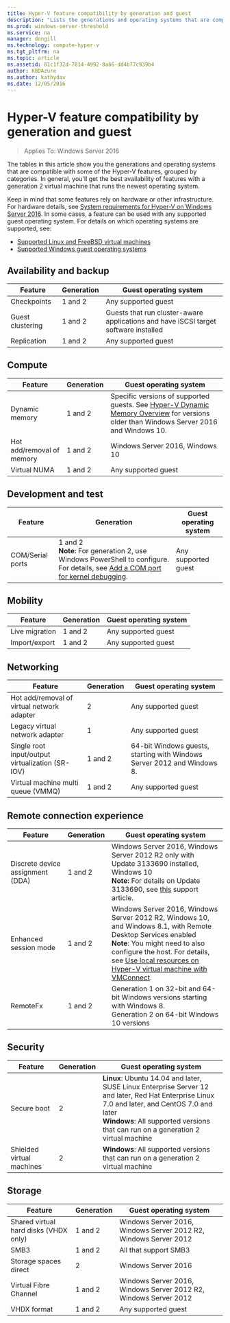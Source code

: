 ```yaml
---
title: Hyper-V feature compatibility by generation and guest
description: "Lists the generations and operating systems that are compatible with key Hyper-V features"
ms.prod: windows-server-threshold
ms.service: na
manager: dongill
ms.technology: compute-hyper-v
ms.tgt_pltfrm: na
ms.topic: article
ms.assetid: 81c1f32d-7814-4992-8a66-dd4b77c939b4
author: KBDAzure
ms.author: kathydav
ms.date: 12/05/2016
---
```

# Hyper-V feature compatibility by generation and guest

>Applies To: Windows Server 2016
  
The tables in this article show you the generations and operating systems that are compatible with some of the Hyper-V features, grouped by categories. In general, you'll get the best availability of features with a generation 2 virtual machine that runs the newest operating system.  
  
Keep in mind that some features rely on hardware or other infrastructure. For hardware details, see [System requirements for Hyper-V on Windows Server 2016](System-requirements-for-Hyper-V-on-Windows.md). In some cases, a feature can be used with any supported guest operating system. For details on which operating systems are supported, see:  
  
* [Supported Linux and FreeBSD virtual machines](Supported-Linux-and-FreeBSD-virtual-machines-for-Hyper-V-on-Windows.md)  
* [Supported Windows guest operating systems](Supported-Windows-guest-operating-systems-for-Hyper-V-on-Windows.md)  
  
## Availability and backup  
  
Feature  | Generation | Guest operating system  
------------- | ------------- | -----------  
Checkpoints | 1 and 2 | Any supported guest  
Guest clustering | 1 and 2 | Guests that run cluster-aware applications and have iSCSI target software installed  
Replication | 1 and 2 | Any supported guest  
  
## Compute  
  
Feature  | Generation | Guest operating system  
------------- | ------------- | -----------  
Dynamic memory | 1 and 2 | Specific versions of supported guests. See [Hyper-V Dynamic Memory Overview](https://technet.microsoft.com/library/hh831766.aspx) for versions older than Windows Server 2016 and Windows 10.  
Hot add/removal of memory | 1 and 2 | Windows Server 2016, Windows 10  
Virtual NUMA | 1 and 2 | Any supported guest  
  
## Development and test  
Feature  | Generation | Guest operating system  
------------- | ------------- | -----------  
COM/Serial ports | 1 and 2 <br>**Note:** For generation 2, use Windows PowerShell to configure. For details, see [Add a COM port for kernel debugging](./plan/should-i-create-a-generation-1-or-2-virtual-machine-in-hyper-v.md#BKMK_Debug). | Any supported guest  
  
## Mobility  
  
Feature  | Generation | Guest operating system  
------------- | ------------- | -----------  
Live migration  | 1 and 2 |  Any supported guest  
Import/export | 1 and 2 |  Any supported guest  
  
## Networking  
  
Feature  | Generation | Guest operating system  
------------- | ------------- | -----------  
Hot add/removal of virtual network adapter | 2 | Any supported guest  
Legacy virtual network adapter | 1 | Any supported guest  
Single root input/output virtualization (SR-IOV) | 1 and 2 | 64-bit Windows guests, starting with  Windows Server 2012  and Windows 8.  
Virtual machine multi queue (VMMQ) | 1 and 2  | Any supported guest  
  
## Remote connection experience  
  
Feature  | Generation | Guest operating system  
------------- | ------------- | -----------  
Discrete device assignment (DDA) | 1 and 2 | Windows Server 2016, Windows Server 2012 R2 only with Update 3133690 installed, Windows 10 <br> **Note:** For details on Update 3133690, see [this](https://support.microsoft.com/kb/3133690) support article.  
Enhanced session mode | 1 and 2 | Windows Server 2016, Windows Server 2012 R2, Windows 10, and Windows 8.1, with Remote Desktop Services enabled <br>**Note**: You might need to also configure the host. For details, see [Use local resources on Hyper-V virtual machine with VMConnect](./learn-more/Use-local-resources-on-Hyper-V-virtual-machine-with-VMConnect.md).  
RemoteFx | 1 and 2 | Generation 1 on 32-bit and 64-bit Windows versions starting with Windows 8. <br> Generation 2 on 64-bit Windows 10 versions  
  
## Security  
  
Feature  | Generation | Guest operating system  
------------- | ------------- | -----------  
Secure boot | 2 | **Linux**: Ubuntu 14.04 and later, SUSE Linux Enterprise Server 12 and later, Red Hat Enterprise Linux 7.0 and later, and CentOS 7.0 and later<br>**Windows**: All supported versions that can run on a generation 2 virtual machine  
Shielded virtual machines | 2 | **Windows**: All supported versions that can run on a generation 2 virtual machine  
  
## Storage  
  
Feature  | Generation | Guest operating system  
------------- | ------------- | -----------  
Shared virtual hard disks (VHDX only) | 1 and 2  | Windows Server 2016, Windows Server 2012 R2, Windows Server 2012  
SMB3 | 1 and 2 | All that support SMB3  
Storage spaces direct | 2 | Windows Server 2016  
Virtual Fibre Channel | 1 and 2 | Windows Server 2016, Windows Server 2012 R2, Windows Server 2012  
VHDX format | 1 and 2 | Any supported guest   
  
  
  
  
    


